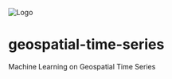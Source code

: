 ![Logo](https://user-images.githubusercontent.com/11281373/226506605-71085108-7c87-42b1-b5dc-7a58d6a28225.png)

# geospatial-time-series
Machine Learning on Geospatial Time Series
